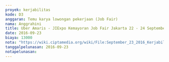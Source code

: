 ```yaml
---
proyek: kerjabilitas
kode: D3
anggaran: Temu karya lowongan pekerjaan (Job Fair)
nama: Anggrahini
title: Uber Amaris - JIExpo Kemayoran Job Fair Jakarta 22 - 24 Septembe 2016
date: 2016-09-23
biaya: 13000
nota: "https://wiki.ciptamedia.org/wiki/File:September_23_2016_Kerjabilitas_D3_uber_amaris_jiexpo_Anggrahini.png"
tanggalpelunasan: 2016-09-23
notapelunasan:
---
```


